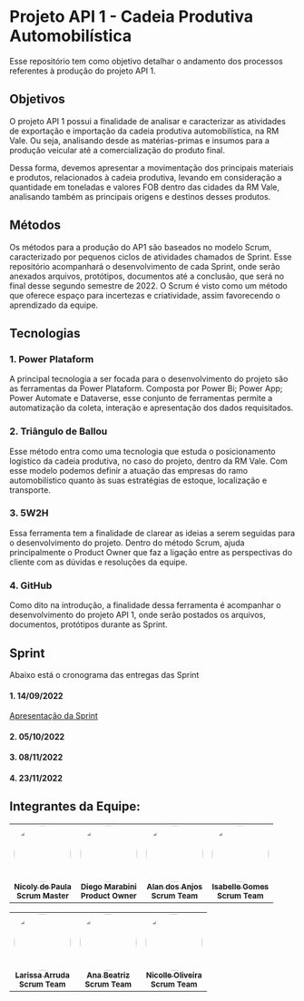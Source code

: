 # Projeto API 1 - Cadeia Produtiva Automobilística

Esse repositório tem como objetivo detalhar o andamento dos processos referentes à produção do projeto API 1.

## Objetivos

O projeto API 1 possui a finalidade de analisar e caracterizar as atividades de exportação e importação da cadeia produtiva automobilística, na RM Vale. Ou seja, analisando desde as matérias-primas e insumos para a produção veicular até a comercialização do produto final.

Dessa forma, devemos apresentar a movimentação dos principais materiais e produtos, relacionados à cadeia produtiva, levando em consideração a quantidade em toneladas e valores FOB dentro das cidades da RM Vale, analisando também as principais origens e destinos desses produtos.



## Métodos

Os métodos para a produção do AP1 são baseados no modelo Scrum, caracterizado por pequenos ciclos de atividades chamados de Sprint. Esse repositório acompanhará o desenvolvimento de cada Sprint, onde serão anexados arquivos, protótipos, documentos até a conclusão, que será no final desse segundo semestre de 2022.
O Scrum é visto como um método que oferece espaço para incertezas e criatividade, assim favorecendo o aprendizado da equipe.


## Tecnologias

### 1. Power Plataform
A principal tecnologia a ser focada para o desenvolvimento do projeto são as ferramentas da Power Plataform. Composta por Power Bi; Power App; Power Automate e Dataverse, esse conjunto de ferramentas permite a automatização da coleta, interação e apresentação dos dados requisitados.

### 2. Triângulo de Ballou
Esse método entra como uma tecnologia que estuda o posicionamento logístico da cadeia produtiva, no caso do projeto, dentro da RM Vale. Com esse modelo podemos definir a atuação das empresas do ramo automobilístico quanto às suas estratégias de estoque, localização e transporte.

### 3. 5W2H
Essa ferramenta tem a finalidade de clarear as ideias a serem seguidas para o desenvolvimento do projeto. Dentro do método Scrum, ajuda principalmente o Product Owner que faz a ligação entre as perspectivas do cliente com as dúvidas e resoluções da equipe.

### 4. GitHub
Como dito na introdução, a finalidade dessa ferramenta é acompanhar o desenvolvimento do projeto API 1, onde serão postados os arquivos, documentos, protótipos durante as Sprint.



## Sprint
Abaixo está o cronograma das entregas das Sprint

#### 1. 14/09/2022
[Apresentação da Sprint](https://github.com/APIEQUIPEAUTOMOTIVO/Projeto-API---Automotivo/blob/2c770e3dcd19c047d671058f85843a5089f7aa47/Cadeia%20produtiva%20-%20SPRINT%201.pptx)
#### 2. 05/10/2022
#### 3. 08/11/2022
#### 4. 23/11/2022


 
## Integrantes da Equipe:


  <table align="center">
  <tr>
    <td align="center"><a href="https://www.linkedin.com/in/nicoly-paula-896504183/"><img style="border-radius: 50%;" src="https://media-exp1.licdn.com/dms/image/C4D03AQGf0xTW1n6GJA/profile-displayphoto-shrink_800_800/0/1593303192605?e=1669248000&v=beta&t=6qJh4pHIYCDJMtqPLqCA_sGn1VDwsy2fQzc6vqsPHxc" width="100px;" alt=""/><br /><sub><b>Nicoly de Paula</b></sub></a><br/><sub><b>Scrum Master</b></sub></td>
     <td align="center"><a href="https://www.linkedin.com/in/diego-marabini-8a3188187/"><img style="border-radius: 50%;" src="https://media-exp1.licdn.com/dms/image/C4D03AQG4PXJG3FT4WQ/profile-displayphoto-shrink_200_200/0/1581552132779?e=1669248000&v=beta&t=oglo8W0XWcwmtVyrwlmxSj2Tu1UVGksS6fDWctAVVQI" width="100px;" alt=""/><br/><sub><b>Diego Marabini</b></sub></a><br/><sub><b>Product Owner</b></sub></td>
    <td align="center"><a href="https://www.linkedin.com/in/alan-dos-anjos-52882b84/"><img style="border-radius: 50%;" src="https://media-exp1.licdn.com/dms/image/C4D03AQEnjdu6fv7hKA/profile-displayphoto-shrink_200_200/0/1516552178908?e=1669248000&v=beta&t=OrBojIWu3NveUAt8EGgSowbSFQWNoLWZOd0Pisswp9g" width="100px;" alt=""/><br /><sub><b>Alan dos Anjos</b></sub></a><br/><sub><b>Scrum Team</b></sub></td>
    <td align="center"><a href="https://www.linkedin.com/in/isabelle-gomes-614561240/"><img style="border-radius: 50%;" src="https://media-exp1.licdn.com/dms/image/C4D03AQGjWLkEkKLDXg/profile-displayphoto-shrink_200_200/0/1658013142289?e=1669248000&v=beta&t=e7OhdVKBnukNbx1gTg_BN5MchY_U_iKVl-ghQrG205A" width="100px;" alt=""/><br /><sub><b>Isabelle Gomes</b></sub></a><br/><sub><b>Scrum Team</b></sub></td>
  </tr>
  <table align="center">
  <tr>
    <td align="center"><a href="https://www.linkedin.com/in/larissa-arruda-a139901a0/"><img style="border-radius: 50%;" src="https://media-exp1.licdn.com/dms/image/C4D03AQH1AunREnA-Ig/profile-displayphoto-shrink_200_200/0/1663801902329?e=1669248000&v=beta&t=2md8Uk-1KkiaU3xFO1GdFYwQAJzx8MiVdrSIl_J-fow" width="100px;" alt=""/><br /><sub><b>Larissa Arruda</b></sub></a><br/><sub><b>Scrum Team</b></sub></td>
    <td align="center"><a href="https://www.linkedin.com/in/ana-beatriz-carvalho-santos-046215203/"><img style="border-radius: 50%;" src="https://media-exp1.licdn.com/dms/image/D4D35AQFxz8LJrGMMrQ/profile-framedphoto-shrink_200_200/0/1663802167926?e=1664409600&v=beta&t=bFa1T_sLMj4ULhSJmZ_A60C1YzfDfzgaHXNxghQaMCc" width="100px;" alt=""/><br /><sub><b>Ana Beatriz</b></sub></a><br/><sub><b>Scrum Team</b></sub></td>
   <td align="center"><a href="https://www.linkedin.com"><img style="border-radius: 50%;" src="default" width="100px;" alt=""/><br /><sub><b>Nicolle Oliveira</b></sub></a><br/><sub><b>Scrum Team</b></sub></td>    
  </tr>
</table>

 

